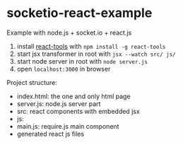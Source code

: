 socketio-react-example
======================

Example with node.js + socket.io + react.js

1. install [react-tools](http://facebook.github.io/react/docs/tooling-integration.html) with `npm install -g react-tools`
2. start jsx transformer in root with `jsx --watch src/ js/`
3. start node server in root with `node server.js`
4. open `localhost:3000` in browser

Project structure: 
- index.html: the one and only html page
- server.js: node.js server part
- src: react components with embedded jsx
- js: 
-   main.js: require.js main component
-   generated react js files
